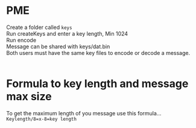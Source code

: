 # PME
Create a folder called ``` keys ```<br>
Run createKeys and enter a key length, Min 1024<br>
Run encode<br>
Message can be shared with keys/dat.bin<br>
Both users must have the same key files to encode or decode a message.<br><br>
# Formula to key length and message max size
To get the maximum length of you message use this formula...<br>
``` Keylength/8=x-8=key length ```
